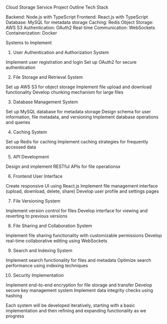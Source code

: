 Cloud Storage Service Project Outline
Tech Stack

Backend: Node.js with TypeScript
Frontend: React.js with TypeScript
Database: MySQL for metadata storage
Caching: Redis
Object Storage: AWS S3
Authentication: OAuth2
Real-time Communication: WebSockets
Containerization: Docker

Systems to Implement

1. User Authentication and Authorization System

Implement user registration and login
Set up OAuth2 for secure authentication

2. File Storage and Retrieval System

Set up AWS S3 for object storage
Implement file upload and download functionality
Develop chunking mechanism for large files

3. Database Management System

Set up MySQL database for metadata storage
Design schema for user information, file metadata, and versioning
Implement database operations and queries

4. Caching System

Set up Redis for caching
Implement caching strategies for frequently accessed data

5. API Development

Design and implement RESTful APIs for file operationsx

6. Frontend User Interface

Create responsive UI using React.js
Implement file management interface (upload, download, delete, share)
Develop user profile and settings pages

7. File Versioning System

Implement version control for files
Develop interface for viewing and reverting to previous versions

8. File Sharing and Collaboration System

Implement file sharing functionality with customizable permissions
Develop real-time collaborative editing using WebSockets

9. Search and Indexing System

Implement search functionality for files and metadata
Optimize search performance using indexing techniques

10. Security Implementation

Implement end-to-end encryption for file storage and transfer
Develop secure key management system
Implement data integrity checks using hashing

Each system will be developed iteratively, starting with a basic implementation and then refining and expanding functionality as we progress
